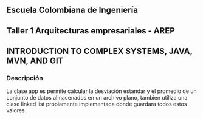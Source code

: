 ## Escuela Colombiana de Ingeniería

## Taller 1 Arquitecturas empresariales - AREP
## INTRODUCTION TO COMPLEX SYSTEMS, JAVA, MVN, AND GIT


### Descripción
La clase app es permite calcular la desviación estandar y el promedio de un
conjunto de datos almacenados en un archivo plano, tambien utiliza una clase linked
list propiamente implementada donde guardara todos estos valores .
